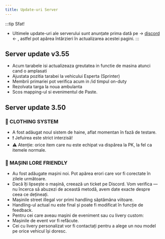 ```yaml
---
title: Update-uri Server
---
```


:::tip Sfat!
- Ultimele update-uri ale serverului sunt anunțate prima dată pe -> [discord](https://discord.gg/furyro) <- , astfel pot apărea întârzieri în actualizarea acestei pagini.
:::

## Server update v3.55

- Acum tarabele isi actualizeaza greutatea in functie de masina atunci cand o amplasati
- Ajustata pozitia tarabei la vehicului Esperta (Sprinter)
- Membrii primariei pot verifica acum in /id timpul on-duty
- Rezolvata targa la noua ambulanta
- Scos mapping-ul si evenimentul de Paste.

## Server update 3.50

### 👕 CLOTHING SYSTEM
- A fost adăugat noul sistem de haine, aflat momentan în fază de testare.
- ❗ Jefuirea este strict interzisă!
- ⚠️ Atenție: orice item care nu este echipat va dispărea la PK, la fel ca itemele normale.

### 🚗 MAȘINI LORE FRIENDLY
- Au fost adăugate mașini noi. Pot apărea erori care vor fi corectate în zilele următoare.
- Dacă îți lipsește o mașină, creează un ticket pe Discord. Vom verifica — nu încerca să abuzezi de această metodă, avem date exacte despre ceea ce dețineați.
- Mașinile street illegal vor primi handling săptămâna viitoare.
- Handling-ul actual nu este final și poate fi modificat în funcție de feedback.
- Pentru cei care aveau mașini de eveniment sau cu livery custom:
- Mașinile de event vor fi refăcute.
- Cei cu livery personalizat vor fi contactați pentru a alege un nou model pe orice vehicul își doresc.